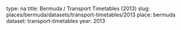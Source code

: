 type: na
title: Bermuda / Transport Timetables (2013)
slug: places/bermuda/datasets/transport-timetables/2013
place: bermuda
dataset: transport-timetables
year: 2013
